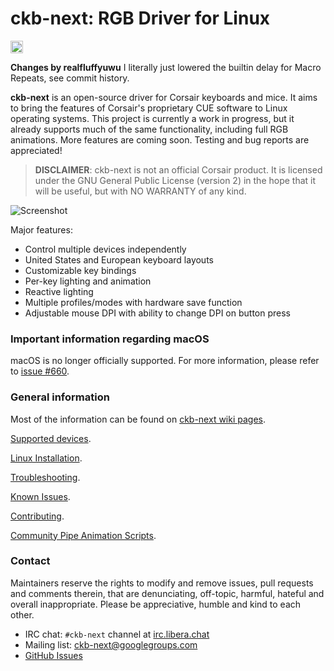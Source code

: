 # ckb-next: RGB Driver for Linux

<a target="_blank" href="https://web.libera.chat/?channels=#ckb-next"><img src="https://img.shields.io/badge/%23irc-libera.chat-blue.svg" height="20" alt="irc.libera.chat #ckb-next" /></a>

**Changes by realfluffyuwu** I literally just lowered the builtin delay for Macro Repeats, see commit history.

**ckb-next** is an open-source driver for Corsair keyboards and mice. It aims to bring the features of Corsair's proprietary CUE software to Linux operating systems. This project is currently a work in progress, but it already supports much of the same functionality, including full RGB animations. More features are coming soon. Testing and bug reports are appreciated!

> __DISCLAIMER__: ckb-next is not an official Corsair product. It is licensed under the GNU General Public License (version 2) in the hope that it will be useful, but with NO WARRANTY of any kind.

![Screenshot](https://i.imgur.com/zMK9jOP.png)

Major features:

- Control multiple devices independently
- United States and European keyboard layouts
- Customizable key bindings
- Per-key lighting and animation
- Reactive lighting
- Multiple profiles/modes with hardware save function
- Adjustable mouse DPI with ability to change DPI on button press

### Important information regarding macOS
macOS is no longer officially supported. For more information, please refer to [issue #660](https://github.com/ckb-next/ckb-next/issues/660).

### General information

Most of the information can be found on [ckb-next wiki pages](https://github.com/ckb-next/ckb-next/wiki).

[Supported devices](https://github.com/ckb-next/ckb-next/wiki/Supported-Hardware).

[Linux Installation](https://github.com/ckb-next/ckb-next/wiki/Linux-Installation).

[Troubleshooting](https://github.com/ckb-next/ckb-next/wiki/Troubleshooting).

[Known Issues](https://github.com/ckb-next/ckb-next/wiki/Known-issues).

[Contributing](https://github.com/ckb-next/ckb-next/wiki/Contributing).

[Community Pipe Animation Scripts](https://github.com/ckb-next/ckb-next/wiki/Community-Pipe-Scripts).

### Contact

Maintainers reserve the rights to modify and remove issues, pull requests and comments therein, that are denunciating, off-topic, harmful, hateful and overall inappropriate.
Please be appreciative, humble and kind to each other.

* IRC chat: `#ckb-next` channel at [irc.libera.chat](https://web.libera.chat/?channels=#ckb-next)
* Mailing list: [ckb-next@googlegroups.com](https://groups.google.com/forum/#!forum/ckb-next)
* [GitHub Issues](https://github.com/ckb-next/ckb-next/issues)
